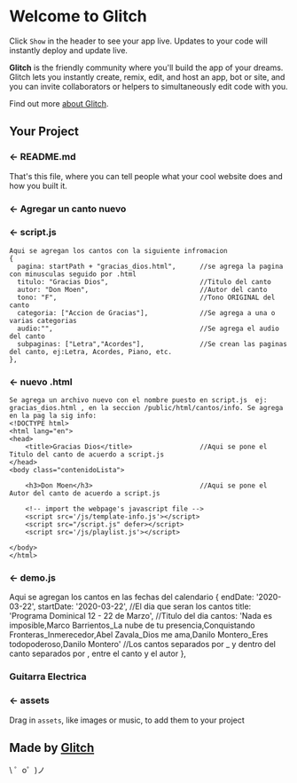 Welcome to Glitch
=================

Click `Show` in the header to see your app live. Updates to your code will instantly deploy and update live.

**Glitch** is the friendly community where you'll build the app of your dreams. Glitch lets you instantly create, remix, edit, and host an app, bot or site, and you can invite collaborators or helpers to simultaneously edit code with you.

Find out more [about Glitch](https://glitch.com/about).


Your Project
------------

### ← README.md

That's this file, where you can tell people what your cool website does and how you built it.

### ← Agregar un canto nuevo

### ← script.js
    Aqui se agregan los cantos con la siguiente infromacion
    {
      pagina: startPath + "gracias_dios.html",      //se agrega la pagina con minusculas seguido por .html
      titulo: "Gracias Dios",                       //Titulo del canto
      autor: "Don Moen",                            //Autor del canto
      tono: "F",                                    //Tono ORIGINAL del canto
      categoria: ["Accion de Gracias"],             //Se agrega a una o varias categorias
      audio:"",                                     //Se agrega el audio del canto
      subpaginas: ["Letra","Acordes"],              //Se crean las paginas del canto, ej:Letra, Acordes, Piano, etc.
    },

### ← nuevo .html
    Se agrega un archivo nuevo con el nombre puesto en script.js  ej: gracias_dios.html , en la seccion /public/html/cantos/info. Se agrega en la pag la sig info:
    <!DOCTYPE html>
    <html lang="en">
    <head>
        <title>Gracias Dios</title>                 //Aqui se pone el Titulo del canto de acuerdo a script.js
    </head>  
    <body class="contenidoLista">   

        <h3>Don Moen</h3>                           //Aqui se pone el Autor del canto de acuerdo a script.js
        
        <!-- import the webpage's javascript file -->
        <script src='/js/template-info.js'></script>
        <script src="/script.js" defer></script>
        <script src='/js/playlist.js'></script>
        
    </body>
    </html>

### ← demo.js
Aqui se agregan los cantos en las fechas del calendario
    {
        endDate: '2020-03-22', startDate: '2020-03-22',             //El dia que seran los cantos
        title: 'Programa Dominical 12 - 22 de Marzo',               //Titulo del dia
        cantos: 'Nada es imposible,Marco Barrientos_La nube de tu presencia,Conquistando Fronteras_Inmerecedor,Abel Zavala_Dios me ama,Danilo Montero_Eres todopoderoso,Danilo Montero'    //Los cantos separados por _ y dentro
                                                                del canto separados por , entre el canto y el autor
    },

### Guitarra Electrica
<!--keyword	values
                notation	true/false
                tablature	true/false
                clef	    treble, alto, tenor, bass, percussion
                key	        C, Am, F, Dm, Bb, Gm, Eb, Cm, Ab, Fm, Db, Bbm, Gb, Ebm, Cb, Abm, G, Em, D, Bm, A, F#m, E,   C#m, B, G#m, F#, D#m, C#, A#m
                time	    C, C|, #/#
                tuning	    standard, dropd, eb, E/5,B/4,G/4,D/4,A/3,E/3

            Silencios
                ##

            Duraciones
                :w (redonda)
                :h (blanca)
                :q (negra)
                :8 (corchea)
                :16 (semicorchea)
                :32 (fusa)
                Se agrega una 'd' para indicar el punto. Ej :qd

            Ligaduras
                t - tie
                s - slide
                h - hammer
                p - pull-of

            
            Repeticiones
                =||   Double Bar
                =|:  Repeat Begin
                =:|  Repeat End
                =::  Double Repeat
                =|=  End Bar-->

### ← assets
Drag in `assets`, like images or music, to add them to your project

Made by [Glitch](https://glitch.com/)
-------------------

\ ゜o゜)ノ
